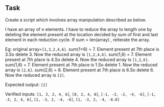 ## Task
Create a script which involves array manipulation described as below.

I have an array of n elements.
I have to reduce the array to length one by deleting the element present
at the location decided by sum of first and last element in each reduction cycle.
If sum > len(array) , reiterate the array.

Eg: original array=`[1,3,2,4,6]`.
sum(1+6) = 7.
Element present at 7th place is 3.So delete 3.
Now the reduced array is `[1,2,4,6]`.
sum(1,6) = 7.
Element present at 7th place is 4.So delete 4.
Now the reduced array is `[1,2,6]`.
sum(1,6) = 7.
Element present at 7th place is 1.So delete 1.
Now the reduced array is `[2,6]`.
sum(2,6) = 8.
Element present at 7th place is 6.So delete 6.
Now the reduced array is `[2]`.

Expected output: `[2]`

Verified inputs:
`[1, 3, 2, 4, 6]`,
`[8, 2, 4, 8]`,
`[-1, -3, -2, -4, -6]`,
`[-1, -3, 2, 4, 6]`,
`[1, -3, 2, -4, -6]`,
`[1, -3, 2, -4, -6.0]`





 
